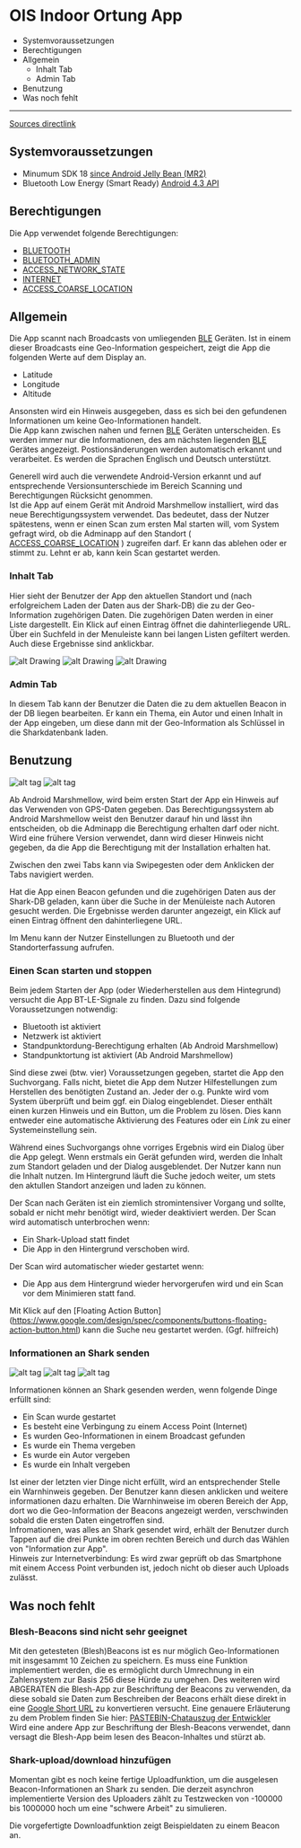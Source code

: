 # OIS Indoor Ortung App 
* Systemvoraussetzungen
* Berechtigungen
* Allgemein
  * Inhalt Tab
  * Admin Tab 
* Benutzung
* Was noch fehlt
  
***
[Sources directlink](https://github.com/SharedKnowledge/SharkOISIndoor/tree/master/combinedapp/app/src/main/java/de/berlin/htw/oisindoor/userapp)

## Systemvoraussetzungen 
* Minumum SDK 18 [since Android Jelly Bean (MR2)](https://developer.android.com/about/versions/android-4.3.html)
* Bluetooth Low Energy (Smart Ready) [Android 4.3 API](https://developer.android.com/about/versions/android-4.3.html#Wireless)  


## Berechtigungen
Die App verwendet folgende Berechtigungen:
* [BLUETOOTH](https://developer.android.com/reference/android/Manifest.permission.html#BLUETOOTH)
* [BLUETOOTH_ADMIN](https://developer.android.com/reference/android/Manifest.permission.html#BLUETOOTH_ADMIN)
* [ACCESS_NETWORK_STATE](https://developer.android.com/reference/android/Manifest.permission.html#ACCESS_NETWORK_STATE)
* [INTERNET](https://developer.android.com/reference/android/Manifest.permission.html#INTERNET)
* [ACCESS_COARSE_LOCATION](https://developer.android.com/reference/android/Manifest.permission.html#ACCESS_COARSE_LOCATION)


## Allgemein  
Die App scannt nach Broadcasts von umliegenden [BLE](https://en.wikipedia.org/wiki/Bluetooth_low_energy) Geräten.
Ist in einem dieser Broadcasts eine Geo-Information gespeichert, zeigt die App die folgenden Werte auf dem Display an.
* Latitude  
* Longitude  
* Altitude    

Ansonsten wird ein Hinweis ausgegeben, dass es sich bei den gefundenen Informationen um keine Geo-Informationen handelt.  
Die App kann zwischen nahen und fernen [BLE](https://en.wikipedia.org/wiki/Bluetooth_low_energy) Geräten unterscheiden. 
Es werden immer nur die Informationen, des am nächsten liegenden [BLE](https://en.wikipedia.org/wiki/Bluetooth_low_energy) Gerätes angezeigt. 
Postionsänderungen werden automatisch erkannt und verarbeitet.
Es werden die Sprachen Englisch und Deutsch unterstützt.

Generell wird auch die verwendete Android-Version erkannt und auf entsprechende Versionsunterschiede im Bereich Scanning und Berechtigungen Rücksicht genommen.   
Ist die App auf einem Gerät mit Android Marshmellow installiert, wird das neue Berechtigungssystem verwendet. Das bedeutet, dass der Nutzer spätestens, wenn er einen Scan zum ersten Mal starten will,
vom System gefragt wird, ob die Adminapp auf den Standort ( [ACCESS_COARSE_LOCATION](https://developer.android.com/reference/android/Manifest.permission.html#ACCESS_COARSE_LOCATION) ) zugreifen darf. 
Er kann das ablehen oder er stimmt zu. Lehnt er ab, kann kein Scan gestartet werden. 

### Inhalt Tab
Hier sieht der Benutzer der App den aktuellen Standort und (nach erfolgreichem Laden der Daten aus der Shark-DB) die zu der Geo-Information zugehörigen Daten.
Die zugehörigen Daten werden in einer Liste dargestellt. Ein Klick auf einen Eintrag öffnet die dahinterliegende URL.
Über ein Suchfeld in der Menuleiste kann bei langen Listen gefiltert werden. Auch diese Ergebnisse sind anklickbar.

![alt Drawing](screenshots/small/tab1_leer.png "Drawing") ![alt Drawing](screenshots/small/tab1_voll.png "Drawing") ![alt Drawing](screenshots/small/tab1_suche.png "Drawing")

### Admin Tab  
In diesem Tab kann der Benutzer die Daten die zu dem aktuellen Beacon in der DB liegen bearbeiten.
Er kann ein Thema, ein Autor und einen Inhalt in der App eingeben, um diese dann mit der Geo-Information als Schlüssel in die Sharkdatenbank laden.  


## Benutzung
![alt tag](http://i.imgur.com/2eU6VAK.png) ![alt tag](http://i.imgur.com/PcSRuHG.png)

Ab Android Marshmellow, wird beim ersten Start der App ein Hinweis auf das  Verwenden von GPS-Daten gegeben. 
Das Berechtigungssystem ab Android Marshmellow weist den Benutzer darauf hin und lässt ihn entscheiden, ob die Adminapp die Berechtigung erhalten darf oder nicht.
Wird eine frühere Version verwendet, dann wird dieser Hinweis nicht gegeben, da die App die Berechtigung mit der Installation erhalten hat.  
  
Zwischen den zwei Tabs kann via Swipegesten oder dem Anklicken der Tabs navigiert werden.

Hat die App einen Beacon gefunden und die zugehörigen Daten aus der Shark-DB geladen, kann über die Suche in der Menüleiste nach Autoren gesucht werden. Die Ergebnisse werden darunter angezeigt, 
ein Klick auf einen Eintrag öffnent den dahinterliegene URL.   

Im Menu kann der Nutzer Einstellungen zu Bluetooth und der Standorterfassung aufrufen.


### Einen Scan starten und stoppen

Beim jedem Starten der App (oder Wiederherstellen aus dem Hintegrund) versucht die App BT-LE-Signale zu finden. 
Dazu sind folgende Voraussetzungen notwendig:
* Bluetooth ist aktiviert
* Netzwerk ist aktiviert
* Standpunktordung-Berechtigung erhalten (Ab Android Marshmellow)  
* Standpunktortung ist aktiviert (Ab Android Marshmellow)

Sind diese zwei (btw. vier) Voraussetzungen gegeben, startet die App den Suchvorgang.
Falls nicht, bietet die App dem Nutzer Hilfestellungen zum Herstellen des benötigten Zustand an. Jeder der o.g. Punkte wird vom System überprüft und beim ggf. ein Dialog eingeblendet.
Dieser enthält einen kurzen Hinweis und ein Button, um die Problem zu lösen. Dies kann entweder eine automatische Aktivierung des Features oder ein *Link* zu einer Systemeinstellung sein.

Während eines Suchvorgangs ohne vorriges Ergebnis wird ein Dialog über die App gelegt. Wenn erstmals ein Gerät gefunden wird, werden die Inhalt zum Standort geladen und der Dialog ausgeblendet.
Der Nutzer kann nun die Inhalt nutzen. Im Hintergrund läuft die Suche jedoch weiter, um stets den aktullen Standort anzeigen und laden zu können.

Der Scan nach Geräten ist ein ziemlich stromintensiver Vorgang und sollte, sobald er nicht mehr benötigt wird, wieder deaktiviert werden. Der Scan wird automatisch unterbrochen wenn:  
* Ein Shark-Upload statt findet
* Die App in den Hintergrund verschoben wird.
  
Der Scan wird automatischer wieder gestartet wenn: 
* Die App aus dem Hintergrund wieder hervorgerufen wird und ein Scan vor dem Minimieren statt fand.
  
Mit Klick auf den [Floating Action Button] (https://www.google.com/design/spec/components/buttons-floating-action-button.html) kann die Suche neu gestartet werden. (Ggf. hilfreich)
  
### Informationen an Shark senden
![alt tag](http://i.imgur.com/y7xAOr1.png) ![alt tag](http://i.imgur.com/H6Jxw3W.png) ![alt tag](http://i.imgur.com/74iFDCa.png)

Informationen können an Shark gesenden werden, wenn folgende Dinge erfüllt sind: 
* Ein Scan wurde gestartet 
* Es besteht eine Verbingung zu einem Access Point (Internet)
* Es wurden Geo-Informationen in einem Broadcast gefunden
* Es wurde ein Thema vergeben
* Es wurde ein Autor vergeben
* Es wurde ein Inhalt vergeben  

Ist einer der letzten vier Dinge nicht erfüllt, wird an entsprechender Stelle ein Warnhinweis gegeben. Der Benutzer kann diesen anklicken und weitere informationen dazu erhalten. 
Die Warnhinweise im oberen Bereich der App, dort wo die Geo-Information der Beacons angezeigt werden, verschwinden sobald die ersten Daten eingetroffen sind.  
Infromationen, was alles an Shark gesendet wird, erhält der Benutzer durch Tappen auf die drei Punkte im obren rechten Bereich und durch das Wählen von "Information zur App".  
Hinweis zur Internetverbindung: Es wird zwar geprüft ob das Smartphone mit einem Access Point verbunden ist, jedoch nicht ob dieser auch Uploads zulässt.


## Was noch fehlt
### Blesh-Beacons sind nicht sehr geeignet
Mit den getesteten (Blesh)Beacons ist es nur möglich Geo-Informationen mit insgesammt 10 Zeichen zu speichern. Es muss eine Funktion implementiert werden, die es ermöglicht durch Umrechnung in ein Zahlensystem zur Basis 256 diese Hürde zu umgehen. Des weiteren wird ABGERATEN die Blesh-App zur Beschriftung der Beacons zu verwenden, da diese sobald sie Daten zum Beschreiben der Beacons erhält diese direkt in eine [Google Short URL](https://goo.gl/) zu konvertieren versucht. 
Eine genauere Erläuterung zu dem Problem finden Sie hier: [PASTEBIN-Chatauszug der Entwickler](http://pastebin.com/56wYsa1j)  
Wird eine andere App zur Beschriftung der Blesh-Beacons verwendet, dann versagt die Blesh-App beim lesen des Beacon-Inhaltes und stürzt ab. 

### Shark-upload/download hinzufügen
Momentan gibt es noch keine fertige Uploadfunktion, um die ausgelesen Beacon-Informationen an Shark zu senden.
Die derzeit asynchron implementierte Version des Uploaders zählt zu Testzwecken von -100000 bis 1000000 hoch um eine "schwere Arbeit" zu simulieren. 

Die vorgefertigte Downloadfunktion zeigt Beispieldaten zu einem Beacon an.